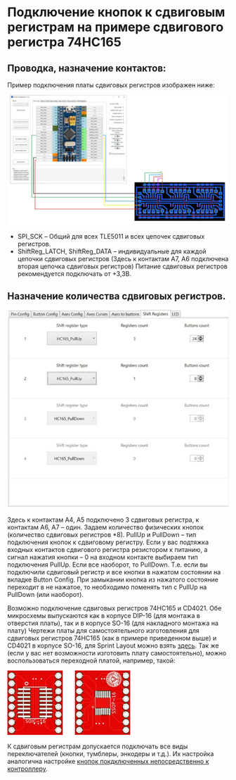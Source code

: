 # Подключение кнопок к сдвиговым регистрам на примере сдвигового регистра 74HC165
## Проводка, назначение контактов:

Пример подключения платы сдвиговых регистров изображен ниже:

![](../images/S1.jpg)

* SPI_SCK – Общий для всех TLE5011 и всех цепочек сдвиговых регистров.
* ShiftReg_LATCH, ShiftReg_DATA – индивидуальные для каждой цепочки сдвиговых регистров (Здесь к контактам A7, A6 подключена вторая цепочка сдвиговых регистров)
Питание сдвиговых регистров рекомендуется подключать от +3,3В.

## Назначение количества сдвиговых регистров.

![](../images/S2.jpg)

Здесь к контактам А4, А5 подключено 3 сдвиговых регистра, к контактам А6, А7 – один. Задаем количество физических кнопок (количество сдвиговых регистров *8). PullUp и PullDown – тип подключения кнопок к сдвиговому регистру. Если у вас подтяжка входных контактов сдвигового регистра резистором к питанию, а сигнал нажатия кнопки – 0 на входном контакте выбираем тип подключения PullUp. Если все наоборот, то PullDown. Т.е. если вы подключили сдвиговый регистр и все кнопки в нажатом состоянии на вкладке Button Config. При замыкании кнопка из нажатого состояние переходит в не нажатое, то необходимо поменять тип с PullUp на PullDown (или наоборот).

Возможно подключение сдвиговых регистров 74HC165 и CD4021.  Обе микросхемы выпускаются как в корпусе DIP-16 (для монтажа в отверстия платы), так и в корпусе SO-16 (для накладного монтажа на плату) Чертежи платы для самостоятельного изготовления для сдвиговых регистров 74HC165 (как в примере приведенном выше) и CD4021 в корпусе SO-16, для Sprint Layout можно взять [здесь](../3rd-party/hardware/). Так же (если у вас нет возможности изготовить плату самостоятельно), можно воспользоваться переходной платой, например, такой:

![SO-16](/images/SO-16.jpg)

К сдвиговым регистрам допускается подключать все виды переключателей (кнопки, тумблеры, энкодеры и т.д.). Их настройка аналогична настройке [кнопок покдключенных непосредственно к контроллеру](Подключение-кнопок-непосредственно-к-контроллеру.md).
